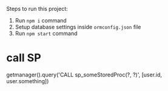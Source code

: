 Steps to run this project:

1. Run `npm i` command
2. Setup database settings inside `ormconfig.json` file
3. Run `npm start` command

# call SP
getmanager().query('CALL sp_someStoredProc(?, ?)', [user.id, user.something])
